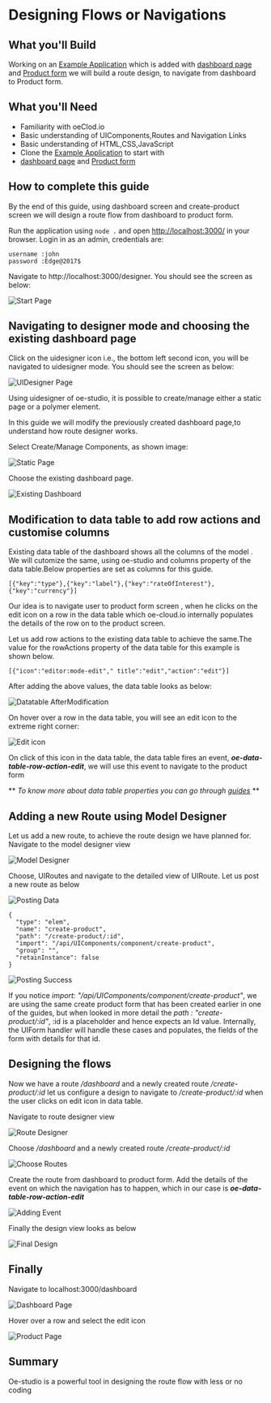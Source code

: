 # Designing Flows or Navigations

## What you'll Build

Working on an [Example Application](http://evgit/oecloud.io/oe-demo-app) which is added with [dashboard page](create-dashboard.md) and [Product form](create-forms) we will build a route design, to navigate from dashboard to Product form.


## What you'll Need
* Familiarity with oeClod.io
* Basic understanding of UIComponents,Routes and Navigation Links
* Basic understanding of HTML,CSS,JavaScript
* Clone the [Example Application](http://evgit/oecloud.io/oe-demo-app) to start with
* [dashboard page](create-dashboard.md) and [Product form](create-forms)

## How to complete this guide

By the end of this guide, using dashboard screen and create-product screen we will design a route flow from dashboard to product form.

Run the application using `node .` and open [http://localhost:3000/](http://localhost:3000/) in your browser. Login in as an admin, credentials are: 
 ```
 username :john
 password :Edge@2017$
 ```

Navigate to http://localhost:3000/designer. You should see the screen as below:

![Start Page][desstart-page]

## Navigating to designer mode and choosing the existing dashboard page

Click on the uidesigner icon i.e., the bottom left second icon, you will be navigated to uidesigner mode. You should see the screen as below:

![UIDesigner Page][UIDesigner-page]

Using uidesigner of oe-studio, it is possible to create/manage either a static page or a polymer element.

In this guide we will modify the previously created dashboard page,to understand how route designer works. 

Select Create/Manage Components, as shown image:

![Static Page][static-page]

Choose the existing dashboard page.

![Existing Dashboard][existing-dashboard]

## Modification to data table to add row actions and customise columns

Existing data table of the dashboard shows all the columns of the model . We will cutomize the same, using oe-studio and columns property of the data table.Below properties are set as columns for this guide.

```
[{"key":"type"},{"key":"label"},{"key":"rateOfInterest"},{"key":"currency"}]
```

Our idea is to navigate user to product form  screen , when he clicks on the edit icon on a row in the data table which oe-cloud.io internally populates the details of the row on to the product screen.

Let us add row actions to the existing data table to achieve the same.The value for the rowActions property of the data table for  this example is shown below.

```
[{"icon":"editor:mode-edit"," title":"edit","action":"edit"}]
```
After adding the above values, the data table looks as below: 

![Datatable AfterModification][datatable-after]

On hover over a row in the data table, you will see an edit icon to the extreme right corner:

![Edit icon][edit-icon]

On click of this icon in the data table, the data table fires an event, **_oe-data-table-row-action-edit_**, we will use this event to navigate to the product form

** _To know more about data table properties you can go through [guides](http://www.oeCloud.io/docs)_ ** 
 
## Adding a new Route using Model Designer

Let us add a new route, to achieve the route design we have planned for. Navigate to the model designer view

![Model Designer][model-designer]

Choose, UIRoutes and navigate to the detailed view of UIRoute. Let us post a new route as below

![Posting Data][post-data1]

```
{
  "type": "elem",
  "name": "create-product",
  "path": "/create-product/:id",
  "import": "/api/UIComponents/component/create-product",
  "group": "",
  "retainInstance": false
}
```
![Posting Success][post-data2]


If you notice _import:  "/api/UIComponents/component/create-product"_, we are using the same create product form that has been created earlier in one of the guides, but when looked in more detail the  _path : "create-product/:id"_, :id is a placeholder and hence expects an Id value. Internally, the UIForm handler will handle these cases and populates, the fields of the form with details for that id.

## Designing the flows

Now we have a route _/dashboard_ and a newly created route _/create-product/:id_ let us configure a design to navigate to  _/create-product/:id_ when the user clicks on edit icon in data table.

Navigate to route designer view

![Route Designer][route-designer]

Choose _/dashboard_ and a newly created route _/create-product/:id_

![Choose Routes][choose-routes]

Create the route from dashboard to product form. Add the details of the event on which the navigation has to happen, which in our case is **_oe-data-table-row-action-edit_**

![Adding Event][add-event]

Finally the design view looks as below

![Final Design][final-design]

## Finally

Navigate to localhost:3000/dashboard

![Dashboard Page][end-page1]

Hover over a row and select the edit icon

![Product Page][end-page2]


## Summary
Oe-studio is a  powerful tool in designing the route flow  with less or no coding


[desstart-page]:  images/oe-studio-charts/desstart-page.PNG "Start Page"
[UIDesigner-page]:images/oe-studio-charts/uidesstart-page.PNG "UIDesigner Page"
[static-page]:images/oe-studio-charts/static-page.PNG "Static Page"
[end-page1]: images/oe-studio-routedesigner/datatable_edit.PNG "Dashboard Page"
[end-page2]: images/oe-studio-routedesigner/final_page.PNG "Product Page"
[existing-dashboard]: images/oe-studio-routedesigner/choosing_ExistingPage.PNG "Exisiting Dashboard"
[datatable-after]: images/oe-studio-routedesigner/datatable_aftermodification.PNG "Datatable AfterModification"
[edit-icon]: images/oe-studio-routedesigner/datatable_aftermod1.PNG "Edit icon"
[model-designer]: images/oe-studio-routedesigner/model_view.PNG "Model Designer"
[post-data1]: images/oe-studio-routedesigner/post_data.PNG "Posting Data"
[post-data2]: images/oe-studio-routedesigner/post_data2.PNG "Posting Success"
[route-designer]: images/oe-studio-routedesigner/route-designer.PNG "Route Designer"
[choose-routes]: images/oe-studio-routedesigner/creating_routeflow1.PNG "Choose Routes"
[add-event]: images/oe-studio-routedesigner/creating_routeflow2.PNG "Adding Event"
[final-design]: images/oe-studio-routedesigner/creating_routeflow3.PNG "Final Design"